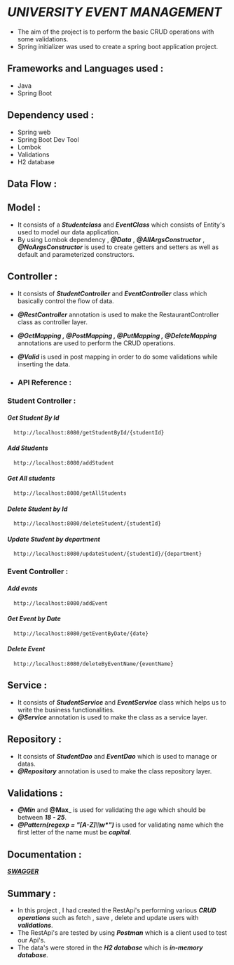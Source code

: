 
# ***UNIVERSITY EVENT MANAGEMENT***

- The aim of the project is to perform the basic CRUD operations with some validations.
- Spring initializer was used to create a spring boot application project.


## **Frameworks and Languages used :**

- Java
- Spring Boot

## **Dependency used :**

- Spring web
- Spring Boot Dev Tool
- Lombok
- Validations
- H2 database

## **Data Flow :**

## **Model :** 

- It consists of a  ___Studentclass___ and ___EventClass___ which consists of Entity's used to model our data application.
- By using Lombok dependency , ___@Data___ , ___@AllArgsConstructor___ , ___@NoArgsConstructor___ is used to create getters and setters as well as default and parameterized constructors.

## **Controller :**

- It consists of ___StudentController___ and ___EventController___ class which basically control the flow of data.
- ___@RestController___ annotation is used to make the RestaurantController class as controller layer.
- ___@GetMapping , @PostMapping , @PutMapping , @DeleteMapping___ annotations are used to perform the CRUD operations.
- ___@Valid___ is used in post mapping in order to do some validations while inserting the data.




- ### **API Reference :**

### **Student Controller :**

#### ***Get Student By Id***

```http
  http://localhost:8080/getStudentById/{studentId}
```

#### ***Add Students***

```http
  http://localhost:8080/addStudent
```

#### ***Get All students***

```http
  http://localhost:8080/getAllStudents
```

#### ***Delete Student by Id***

```http
  http://localhost:8080/deleteStudent/{studentId}
```

#### ***Update Student by department***

```http
  http://localhost:8080/updateStudent/{studentId}/{department}
```

### **Event Controller :**

#### ***Add evnts***

```http
  http://localhost:8080/addEvent
```

#### ***Get Event by Date***

```http
  http://localhost:8080/getEventByDate/{date}
```

#### ***Delete Event***

```http
  http://localhost:8080/deleteByEventName/{eventName}
```

## **Service :** 

- It consists of ___StudentService___ and ___EventService___ class which helps us to write the business functionalities.
- ___@Service___ annotation is used to make the class as a service layer.

## **Repository :**

- It consists of ___StudentDao___ and ___EventDao___ which is used to manage or datas.
- ___@Repository___ annotation is used to make the class repository layer.

## **Validations :** 
- ___@Min___ and __@Max___ is used for validating the age which should be between ___18 - 25___.
- ___@Pattern(regexp = "[A-Z]\\\\w*")___ is used for validating name which the first letter of the name must be ___capital___.


## **Documentation :**

***[SWAGGER](http://localhost:8080/swagger-ui/index.html#/)***


## **Summary :**

- In this project , I had created the RestApi's performing various ___CRUD operations___ such as fetch , save , delete and update users with ___validations___.
- The RestApi's are tested by using ___Postman___ which is a client used to test our Api's.
- The data's were stored in the ___H2 database___ which is ___in-memory database___.

